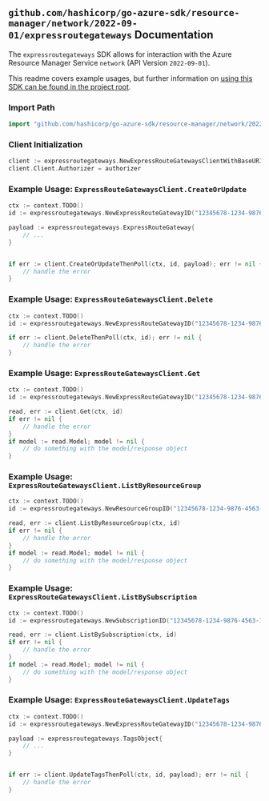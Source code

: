 
## `github.com/hashicorp/go-azure-sdk/resource-manager/network/2022-09-01/expressroutegateways` Documentation

The `expressroutegateways` SDK allows for interaction with the Azure Resource Manager Service `network` (API Version `2022-09-01`).

This readme covers example usages, but further information on [using this SDK can be found in the project root](https://github.com/hashicorp/go-azure-sdk/tree/main/docs).

### Import Path

```go
import "github.com/hashicorp/go-azure-sdk/resource-manager/network/2022-09-01/expressroutegateways"
```


### Client Initialization

```go
client := expressroutegateways.NewExpressRouteGatewaysClientWithBaseURI("https://management.azure.com")
client.Client.Authorizer = authorizer
```


### Example Usage: `ExpressRouteGatewaysClient.CreateOrUpdate`

```go
ctx := context.TODO()
id := expressroutegateways.NewExpressRouteGatewayID("12345678-1234-9876-4563-123456789012", "example-resource-group", "expressRouteGatewayValue")

payload := expressroutegateways.ExpressRouteGateway{
	// ...
}


if err := client.CreateOrUpdateThenPoll(ctx, id, payload); err != nil {
	// handle the error
}
```


### Example Usage: `ExpressRouteGatewaysClient.Delete`

```go
ctx := context.TODO()
id := expressroutegateways.NewExpressRouteGatewayID("12345678-1234-9876-4563-123456789012", "example-resource-group", "expressRouteGatewayValue")

if err := client.DeleteThenPoll(ctx, id); err != nil {
	// handle the error
}
```


### Example Usage: `ExpressRouteGatewaysClient.Get`

```go
ctx := context.TODO()
id := expressroutegateways.NewExpressRouteGatewayID("12345678-1234-9876-4563-123456789012", "example-resource-group", "expressRouteGatewayValue")

read, err := client.Get(ctx, id)
if err != nil {
	// handle the error
}
if model := read.Model; model != nil {
	// do something with the model/response object
}
```


### Example Usage: `ExpressRouteGatewaysClient.ListByResourceGroup`

```go
ctx := context.TODO()
id := expressroutegateways.NewResourceGroupID("12345678-1234-9876-4563-123456789012", "example-resource-group")

read, err := client.ListByResourceGroup(ctx, id)
if err != nil {
	// handle the error
}
if model := read.Model; model != nil {
	// do something with the model/response object
}
```


### Example Usage: `ExpressRouteGatewaysClient.ListBySubscription`

```go
ctx := context.TODO()
id := expressroutegateways.NewSubscriptionID("12345678-1234-9876-4563-123456789012")

read, err := client.ListBySubscription(ctx, id)
if err != nil {
	// handle the error
}
if model := read.Model; model != nil {
	// do something with the model/response object
}
```


### Example Usage: `ExpressRouteGatewaysClient.UpdateTags`

```go
ctx := context.TODO()
id := expressroutegateways.NewExpressRouteGatewayID("12345678-1234-9876-4563-123456789012", "example-resource-group", "expressRouteGatewayValue")

payload := expressroutegateways.TagsObject{
	// ...
}


if err := client.UpdateTagsThenPoll(ctx, id, payload); err != nil {
	// handle the error
}
```
